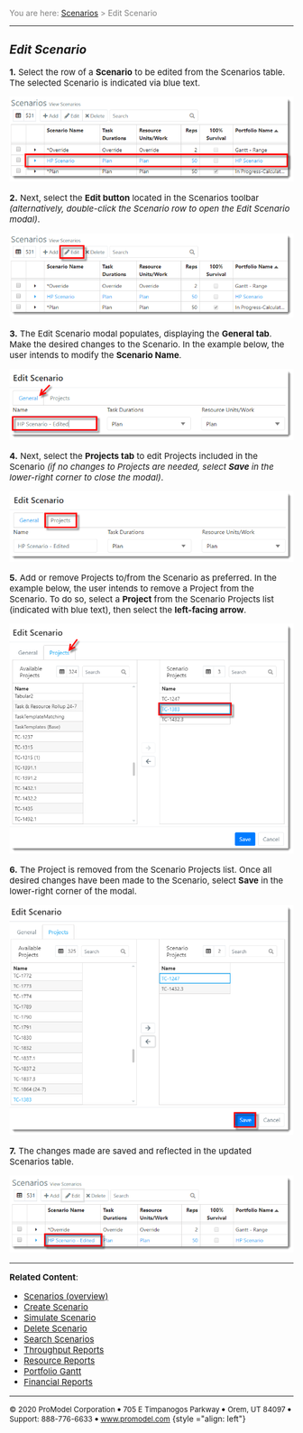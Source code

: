 ﻿
<span style="color:grey">
<span style="font-size:14px">

You are here: [Scenarios](C:/_git/ProModelAutodeskEdition/PorfolioSimulator.Help/wwwroot/Help/Docs/Scenarios/Scenarios.md) > Edit Scenario

</span>
</span></span>

----
## _**Edit Scenario**_
<span style="font-size:15px">

**1.** Select the row of a **Scenario** to be edited from the Scenarios table. The selected Scenario is indicated via blue text.

![Select Scenario](SelectScenario.png "Scenarios Table")

**2.** Next, select the **Edit button** located in the Scenarios toolbar *(alternatively, double-click the Scenario row to open the Edit Scenario modal)*.

![Edit Scenario](EditScenario.png "Scenarios Table - Edit Scenario")

**3.** The Edit Scenario modal populates, displaying the **General tab**. Make the desired changes to the Scenario. In the example below, the user intends to modify the **Scenario Name**.

![General Tab](GeneralTab.png "Edit Scenario Modal - General Tab")

**4.** Next, select the **Projects tab** to edit Projects included in the Scenario *(if no changes to Projects are needed, select **Save**  in the lower-right corner to close the modal)*.

![Project Tab](ProjectTab.png "Edit Scenario Modal - Projects Tab")

**5.** Add or remove Projects to/from the Scenario as preferred. In the example below, the user intends to remove a Project from the Scenario. To do so, select a **Project** from the Scenario Projects list (indicated with blue text), then select the **left-facing arrow**.

![Remove Project](RemoveProject.png "Edit Scenario Modal - Projects Tab")

**6.** The Project is removed from the Scenario Projects list. Once all desired changes have been made to the Scenario, select **Save** in the lower-right corner of the modal.

![Save](Save.png "Edit Scenario Modal - Save")

**7.** The changes made are saved and reflected in the updated Scenarios table.

![Updated Scenario](UpdatedScenario.png "Updated Scenarios Table")

---

**Related Content**:
- [Scenarios (overview)](C:/_git/ProModelAutodeskEdition/PorfolioSimulator.Help/wwwroot/Help/Docs/Scenarios/Scenarios.md)
- [Create Scenario](C:/_git/ProModelAutodeskEdition/PorfolioSimulator.Help/wwwroot/Help/Docs/Scenarios/CreateScenario/CreateScenario.md)
- [Simulate Scenario](C:/_git/ProModelAutodeskEdition/PorfolioSimulator.Help/wwwroot/Help/Docs/Scenarios/RunScenario/RunScenario.md) 
- [Delete Scenario](C:/_git/ProModelAutodeskEdition/PorfolioSimulator.Help/wwwroot/Help/Docs/Scenarios/DeleteScenario/DeleteScenario.md)
- [Search Scenarios](C:/_git/ProModelAutodeskEdition/PorfolioSimulator.Help/wwwroot/Help/Docs/Scenarios/SearchScenarios/SearchScenarios.md)
- [Throughput Reports](C:/_git/ProModelAutodeskEdition/PorfolioSimulator.Help/wwwroot/Help/Docs/Scenarios/ThroughputReports/ThroughputReports.md)
- [Resource Reports](C:/_git/ProModelAutodeskEdition/PorfolioSimulator.Help/wwwroot/Help/Docs/Scenarios/ResourceReports/ResourceReports.md)
- [Portfolio Gantt](C:/_git/ProModelAutodeskEdition/PorfolioSimulator.Help/wwwroot/Help/Docs/Scenarios/PortfolioGantt/PortfolioGantt.md)
- [Financial Reports](C:/_git/ProModelAutodeskEdition/PorfolioSimulator.Help/wwwroot/Help/Docs/Scenarios/FinancialReports/FinancialReports.md)
</span>


--- 


<span style="font-size:13px"> &copy; 2020 ProModel Corporation ![dot](dot1.png) 705 E Timpanogos Parkway ![dot](dot1.png) Orem, UT 84097 ![dot](dot1.png) Support: 888-776-6633 ![dot](dot1.png) www.promodel.com</span> {style ="align: left"}

